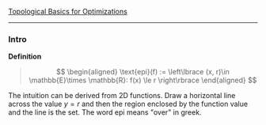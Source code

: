 [Topological Basics for Optimizations](Topological%20Basics%20for%20Optimizations.md)

---
### **Intro**

**Definition**

> $$
> \begin{aligned}
>     \text{epi}(f) := 
>     \left\lbrace
>         (x, r)\in \mathbb{E}\times \mathbb{R}: f(x) \le r
>     \right\rbrace
> \end{aligned}
> $$

The intuition can be derived from 2D functions. Draw a horizontal line across the value $y = r$ and then the region enclosed by the function value and the line is the set. The word epi means "over" in greek. 

